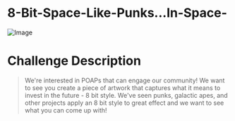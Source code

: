 # 8-Bit-Space-Like-Punks...In-Space-
![Image](https://github.com/rob-lw/8-Bit-Space-Like-Punks...In-Space-/blob/main/8%20Bit%20Space.png)

# Challenge Description 
> We're interested in POAPs that can engage our community! We want to see you create a piece of artwork that captures what it means to invest in the future - 8 bit style. We've seen punks, galactic apes, and other projects apply an 8 bit style to great effect and we want to see what you can come up with!
